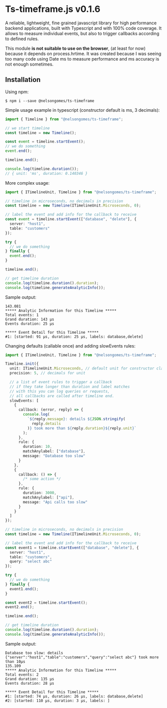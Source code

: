 # Ts-timeframe.js v0.1.6

A reliable, lightweight, fine grained javascript library for high performance backend applications, built with Typescript and with 100% code coverage.
It allows to measure individual events, but also to trigger callbacks according to defined rules.

This module **is not suitable to use on the browser**, (at least for now) because it depends on process.hrtime.
It was created because I was seeing too many code using Date ms to measure performance and ms accuracy is not enough sometimes.

## Installation

Using npm:

```shell
$ npm i --save @nelsongomes/ts-timeframe
```

Simple usage example in typescript (constructor default is ms, 3 decimals):

```ts
import { Timeline } from "@nelsongomes/ts-timeframe";

// we start timeline
const timeline = new Timeline();

const event = timeline.startEvent();
// we do something
event.end();

timeline.end();

console.log(timeline.duration());
// { unit: 'ms', duration: 0.140346 }
```

More complex usage:

```ts
import { ITimelineUnit, Timeline } from "@nelsongomes/ts-timeframe";

// timeline in microseconds, no decimals in precision
const timeline = new Timeline(ITimelineUnit.Microseconds, 0);

// label the event and add info for the callback to receive
const event = timeline.startEvent(["database", "delete"], {
  server: "host1",
  table: "customers"
});

try {
  // we do something
} finally {
  event.end();
}

timeline.end();

// get timeline duration
console.log(timeline.duration().duration);
console.log(timeline.generateAnalyticInfo());
```

Sample output:

```
143.081
***** Analytic Information for this Timeline *****
Total events: 1
Grand duration: 143 µs
Events duration: 25 µs

***** Event Detail for this Timeline *****
#1: [started: 91 µs, duration: 25 µs, labels: database,delete]
```

Changing defaults (callable once) and adding slowEvents rules:

```ts
import { ITimelineUnit, Timeline } from "@nelsongomes/ts-timeframe";

Timeline.init({
  unit: ITimelineUnit.Microseconds, // default unit for constructor class
  precision: 5, // decimals for unit

  // a list of event rules to trigger a callback
  // if they take longer than duration and label matches
  // with this you can log queries or requests,
  // all callbacks are called after timeline end.
  slowEvents: [
    {
      callback: (error, reply) => {
        console.log(
          `${reply.message}: details ${JSON.stringify(
            reply.details
          )} took more than ${reply.duration}${reply.unit}`
        );
      },
      rule: {
        duration: 10,
        matchAnylabel: ["database"],
        message: "Database too slow"
      }
    },
    {
      callback: () => {
        /* some action */
      },
      rule: {
        duration: 3000,
        matchAnylabel: ["api"],
        message: "Api calls too slow"
      }
    }
  ]
});

// timeline in microseconds, no decimals in precision
const timeline = new Timeline(ITimelineUnit.Microseconds, 0);

// label the event and add info for the callback to receive
const event1 = timeline.startEvent(["database", "delete"], {
  server: "host1",
  table: "customers",
  query: "select abc"
});

try {
  // we do something
} finally {
  event1.end();
}

const event2 = timeline.startEvent();
event2.end();

timeline.end();

// get timeline duration
console.log(timeline.duration().duration);
console.log(timeline.generateAnalyticInfo());
```

Sample output:

```
Database too slow: details {"server":"host1","table":"customers","query":"select abc"} took more than 10µs
135.109
***** Analytic Information for this Timeline *****
Total events: 2
Grand duration: 135 µs
Events duration: 28 µs

***** Event Detail for this Timeline *****
#1: [started: 74 µs, duration: 26 µs, labels: database,delete]
#2: [started: 110 µs, duration: 3 µs, labels: ]
```
